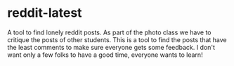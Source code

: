 # reddit-latest

A tool to find lonely reddit posts. As part of the photo class we have to critique the posts of other students. This is a tool to find the posts that have the least comments to make sure everyone gets some feedback. I don't want only a few folks to have a good time, everyone wants to learn!
